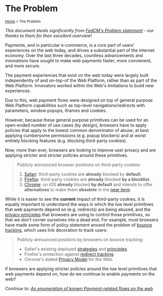 # The Problem
<sup>[Home][home] > The Problem</sup>

*This document steals significantly from [FedCM's Problem
statement][fedcm-problem] - our thanks to them for their excellent overview!*

Payments, and in particular e-commerce, is a core part of users' experiences on
the web today, and drives a substantial part of the internet economy. Over the
last three decades, countless advancements and innovations have sought to make
web payments faster, more convienent, and more secure.

The payment experiences that exist on the web today were largely built
independently of and on-top-of the Web Platform, rather than as part of the
Web Platform. Innovators worked within the Web's limitations to build new
experiences.

Due to this, web payment flows were designed on top of general purpose Web
Platform capabilities such as top-level navigations/redirects with parameters,
window popups, iframes and cookies.

However, because these general purpose primitives can be used for an open-ended
number of use cases (by design), browsers have to apply policies that apply to
the lowest common denominator of abuse; at best applying cumbersome permissions
(e.g. popup blockers) and at worst entirely blocking features (e.g. blocking
third-party cookies).

Now, more than ever, browsers are looking to improve user privacy and are
applying stricter and stricter policies around these primitives.

> Publicly announced browser positions on third-party cookies:
>
> 1. [Safari][safari-cookies]: third-party cookies are **already** blocked by
     **default**.
> 1. [Firefox][firefox-cookies]: third-party cookies are **already** blocked
     **by a blocklist**.
> 1. [Chrome][chrome-cookies]: on iOS **already** blocked **by default** and
     intends to offer **alternatives** to make them **obsolete** in the [near
     term][chrome-cookies-future].

While it is easier to see the **current** impact of third-party cookies, it is
equally important to understand the ways in which the low level primitives
that web payments depend on (e.g. redirects) are being abused, and the [privacy
principles](https://github.com/michaelkleber/privacy-model) that browsers are
using to control those primitives, so that we don't corner ourselves into a dead
end. For example, most browsers have made some form of policy statement around
the problem of [bounce tracking][fedcm-bounce-tracking], which uses link
decoration to track users:

> Publicly announced positions by browsers on bounce tracking:
>
> - Safari's existing deployed [strategies][safari-bounce-tracking-strategies]
    and [principles][safari-bounce-tracking-principles].
> - Firefox's protection against [redirect tracking][firefox-redirect-tracking].
> - Chrome's stated [Privacy Model][chrome-privacy-model] for the Web.

If browsers are applying stricter policies around the low level primitives that
web payments depend on, how do we continue to enable payments on the web?

*Continue to: [An enumeration of known Payment-related flows on the web][payment-flows]*

[home]: README.md
[fedcm-problem]: https://github.com/WICG/FedCM/blob/main/explainer/problem.md#navigational-tracking
[safari-cookies]: https://webkit.org/blog/10218/full-third-party-cookie-blocking-and-more/
[firefox-cookies]: https://blog.mozilla.org/blog/2019/09/03/todays-firefox-blocks-third-party-tracking-cookies-and-cryptomining-by-default/
[chrome-cookies]: https://blog.google/products/chrome/privacy-sustainability-and-the-importance-of-and/
[chrome-cookies-future]: https://www.blog.google/products/chrome/building-a-more-private-web/
[fedcm-bounce-tracking]: https://github.com/WICG/FedCM/blob/main/explainer/problem.md#navigational-tracking
[safari-bounce-tracking-strategies]: https://webkit.org/blog/11338/cname-cloaking-and-bounce-tracking-defense/
[safari-bounce-tracking-principles]: https://github.com/privacycg/proposals/issues/6
[firefox-redirect-tracking]: https://blog.mozilla.org/security/2020/08/04/firefox-79-includes-protections-against-redirect-tracking/
[chrome-privacy-model]: https://github.com/michaelkleber/privacy-model
[payment-flows]: payment-flows/README.md
